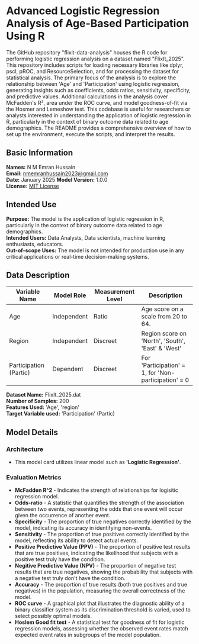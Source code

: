 # Advanced Logistic Regression Analysis of Age-Based Participation Using R

The GitHub repository "flixit-data-analysis" houses the R code for performing logistic regression analysis on a dataset named "FlixIt_2025". This repository includes scripts for loading necessary libraries like dplyr, pscl, pROC, and ResourceSelection, and for processing the dataset for statistical analysis. The primary focus of the analysis is to explore the relationship between 'Age' and 'Participation' using logistic regression, generating insights such as coefficients, odds ratios, sensitivity, specificity, and predictive values. Additional calculations in the analysis cover McFadden's R², area under the ROC curve, and model goodness-of-fit via the Hosmer and Lemeshow test. This codebase is useful for researchers or analysts interested in understanding the application of logistic regression in R, particularly in the context of binary outcome data related to age demographics. The README provides a comprehensive overview of how to set up the environment, execute the scripts, and interpret the results.

## Basic Information
**Names:** N M Emran Hussain  
**Email:** nmemranhussain2023@gmail.com  
**Date:** January 2025 
**Model Version:** 1.0.0  
**License:** [MIT License](LICENSE)

## Intended Use
**Purpose:** The model is the application of logistic regression in R, particularly in the context of binary outcome data related to age demographics.  
**Intended Users:** Data Analysts, Data scientists, machine learning enthusiasts, educators.  
**Out-of-scope Uses:** The model is not intended for production use in any critical applications or real-time decision-making systems.

## Data Description

| **Variable Name**       | **Model Role** | **Measurement Level**  | **Description**                                       |
|-------------------------|----------------|------------------------|-------------------------------------------------------|
| Age                     | Independent    | Ratio                  | Age score on a scale from 20 to 64.                   | 
| Region                  | Independent    | Discreet               | Region score on 'North', 'South', 'East' & 'West'     |
| Participation (Partic)  | Dependent      | Discreet               | For 'Participation' = 1, for 'Non-participation' = 0  |

**Dataset Name:** FlixIt_2025.dat  
**Number of Samples:** 200  
**Features Used:** 'Age', 'region'  
**Target Variable used:** 'Participation' (Partic)

## Model Details
### Architecture  
- This model card utilizes linear model such as **'Logistic Regression'**.

### Evaluation Metrics  
- **McFadden R^2** - Indicates the strength of relationships for logisitic regression model. 
- **Odds-ratio** - A statistic that quantifies the strength of the association between two events, representing the odds that one event will occur given the occurrence of another event.
- **Specificity** - The proportion of true negatives correctly identified by the model, indicating its accuracy in identifying non-events.
- **Sensitivity** - The proportion of true positives correctly identified by the model, reflecting its ability to detect actual events.
- **Positive Predictive Value (PPV)** - The proportion of positive test results that are true positives, indicating the likelihood that subjects with a positive test truly have the condition.
- **Negitive Predictive Value (NPV)** - The proportion of negative test results that are true negatives, showing the probability that subjects with a negative test truly don't have the condition.
- **Accuracy** - The proportion of true results (both true positives and true negatives) in the population, measuring the overall correctness of the model.
- **ROC curve** - A graphical plot that illustrates the diagnostic ability of a binary classifier system as its discrimination threshold is varied, used to select possibly optimal models.
- **Hoslem Good fit test** -  A statistical test for goodness of fit for logistic regression models, assessing whether the observed event rates match expected event rates in subgroups of the model population.
  
